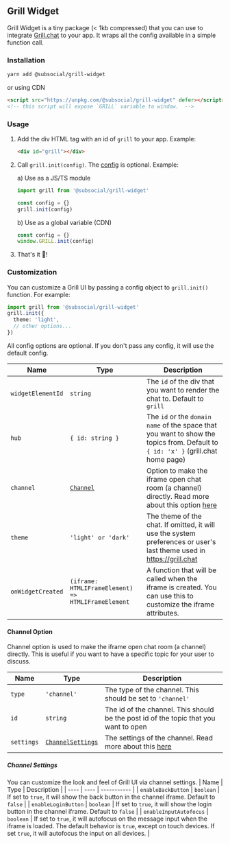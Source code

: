 ## Grill Widget

Grill Widget is a tiny package (< 1kb compressed) that you can use to integrate [Grill.chat](https://grill.chat) to your app. It wraps all the config available in a simple function call.

### Installation

```bash
yarn add @subsocial/grill-widget
```

or using CDN

```html
<script src="https://unpkg.com/@subsocial/grill-widget" defer></script>
<!-- this script will expose `GRILL` variable to window.  -->
```

### Usage

1. Add the div HTML tag with an id of `grill` to your app. Example:

   ```html
   <div id="grill"></div>
   ```

2. Call `grill.init(config)`. The [config](#customization) is optional. Example:

   a) Use as a JS/TS module

   ```js
   import grill from '@subsocial/grill-widget'

   const config = {}
   grill.init(config)
   ```

   b) Use as a global variable (CDN)

   ```js
   const config = {}
   window.GRILL.init(config)
   ```

3. That's it 🥳!

### Customization

You can customize a Grill UI by passing a config object to `grill.init()` function. For example:

```ts
import grill from '@subsocial/grill-widget'
grill.init({
  theme: 'light',
  // other options...
})
```

All config options are optional. If you don't pass any config, it will use the default config.

| Name              | Type                                               | Description                                                                                                                       |
| ----------------- | -------------------------------------------------- | --------------------------------------------------------------------------------------------------------------------------------- |
| `widgetElementId` | `string`                                           | The `id` of the div that you want to render the chat to. Default to `grill`                                                       |
| `hub`             | `{ id: string }`                                   | The `id` or the `domain name` of the space that you want to show the topics from. Default to `{ id: 'x' }` (grill.chat home page) |
| `channel`         | [`Channel`](#channel-option)                       | Option to make the iframe open chat room (a channel) directly. Read more about this option [here](#channel-option)                |
| `theme`           | `'light' or 'dark'`                                | The theme of the chat. If omitted, it will use the system preferences or user's last theme used in <https://grill.chat>           |
| `onWidgetCreated` | `(iframe: HTMLIFrameElement) => HTMLIFrameElement` | A function that will be called when the iframe is created. You can use this to customize the iframe attributes.                   |

#### Channel Option

Channel option is used to make the iframe open chat room (a channel) directly. This is useful if you want to have a specific topic for your user to discuss.

| Name       | Type                                   | Description                                                                          |
| ---------- | -------------------------------------- | ------------------------------------------------------------------------------------ |
| `type`     | `'channel'`                            | The type of the channel. This should be set to `'channel'`                           |
| `id`       | `string`                               | The id of the channel. This should be the post id of the topic that you want to open |
| `settings` | [`ChannelSettings`](#channel-settings) | The settings of the channel. Read more about this [here](#channel-settings)          |

##### Channel Settings

You can customize the look and feel of Grill UI via channel settings.
| Name | Type | Description |
| ---- | ---- | ----------- |
| `enableBackButton` | `boolean` | If set to `true`, it will show the back button in the channel iframe. Default to `false` |
| `enableLoginButton` | `boolean` | If set to `true`, it will show the login button in the channel iframe. Default to `false` |
| `enableInputAutofocus` | `boolean` | If set to `true`, it will autofocus on the message input when the iframe is loaded. The default behavior is `true`, except on touch devices. If set `true`, it will autofocus the input on all devices. |

